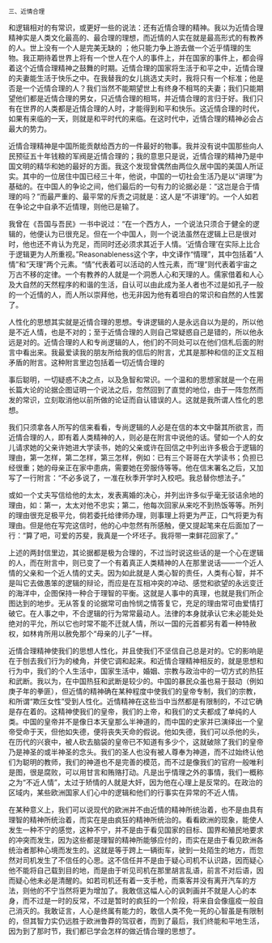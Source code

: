     三、近情合理 

   和逻辑相对的有常识，或更好一些的说法：还有近情合理的精神。我以为近情合理精神实是人类文化最高的、最合理的理想，而近情的人实在就是最高形式的有教养的人。世上没有一个人是完美无缺的 ；他只能力争上游去做一个近乎情理的生物。我正期待着世界上将有一个世人在个人的事件上，并在国家的事件上，都会得着这个近情合理精神之鼓舞的时期。近情合理的国家将生活于和平之中，近情合理的夫妻能生活于快乐之中。在我替我的女儿挑选丈夫时，我将只有一个标准；他是否是一个近情合理的人？我们当然不能期望世上有终身不相骂的夫妻；我们只能期望他们都是近情合理的男女，只近情合理的相骂，并近情合理的言归于好。我们只有在世界的人类都是近情合理的人时，才能得到和平和快乐。这近情合理的时代，如果有来临的一天，则就是和平时代的来临。在这时代中，近情合理的精神必会占最大的势力。

   近情合理精神是中国所能贡献给西方的一件最好的物事。我并没有说中国那些向人民预征五十年钱粮的军阀是近情合理的；我的意思只是说，近情合理的精神乃是中国文明的精华和她的最好的方面。我这个发现曾偶然由两位久居中国的美国人所证实。其中的一位居住中国已经三十年，他说，中国的一切社会生活乃是以“讲理”为基础的。在中国人的争论之间，他们最后的一句有力的论据必是：“这岂是合于情理的吗？”而最严重的、最平常的斥责之词就是：这人是“不讲理”的。一个人如若在争论之中自承不近情理，则他已是输了。

   我曾在《吾国与吾民》一书中说过：“在一个西方人，一个说法只须合于健全的逻辑的，他便认为已很充足。但在一个中国人，则一个说法虽然在逻辑上已是很对时，他也还不肯认为充足，而同时还必须求其近于人情。‘近情合理’在实际上比合于逻辑更为人所重视。”Reasonableness这个字，中文译作“情理”，其中包括着“人情”和“天理”两个元素。“情”代表着可以活动的人性元素，而“理”则代表着宇宙之万古不移的定律。一个有教养的人就是一个洞悉人心和天理的人。儒家借着和人心及大自然的天然程序的和谐的生活，自认可以由此成为圣人者也不过是如孔子一般的一个近情的人，而人所以崇拜他，也无非因为他有着坦白的常识和自然的人性罢了。

   人性化的思想其实就是近情合理的思想。专讲逻辑的人是永远自以为是的，所以他是不近人情，也是不对的；至于近情合理的人则自己常疑惑自己是错的，所以他永远是对的。近情合理的人和专尚逻辑的人，他们的不同处可以在他们信札后面的附言中看出来。我最爱读我的朋友所给我的信后的附言，尤其是那种和信的正文互相矛盾的附言。这种附言里边包括着一切近情合理的

   事后聪明，一切疑惑不决之点，以及急智和常识。一个温和的思想家就是一个在用长篇大论的论据企图证明一个说法之后，忽然回到了直觉的地位，由于一阵忽然而发的常识，立刻取消他以前所做的论证而自认错误的人。这就是我所谓人性化的思想。

   我们只须拿各人所写的信来看看，专尚逻辑的人必是在信的本文中罄其所欲言，而近情合理的人，即有着人类精神的人，则必是在附言中说他的话。譬如一个人的女儿请求她的父亲许她进大学读书，她的父亲或许在回信之中列出许多极合于逻辑的理由，第一怎样，第二怎样，第三怎样，例如：已有三个哥哥在大学读书；负担已经很重；她的母亲正在家中患病，需要她在旁服侍等等。他在信末署名之后，又加写了一行附言：“不必多说了，一准在秋季开学时入校吧。我总替你想法子。”

   或如一个丈夫写信给他的太太，发表离婚的决心，并列出许多似乎毫无驳诘余地的理由，如：第一，太太对他不忠实；第二，他每次回家从来吃不到热饭等等。所列的理由很充足极平允，倘若委托给律师办理，则事理上将更为严正，口气将更为有理由。但是他在写完这信时，他的心中忽然有所感触，便又提起笔来在后面加了一行：“算了吧，可爱的苏斐，我真是一个坏坯子。我将带一束鲜花回家了。”

   上述的两封信里边，其论据都是极为合理的，不过当时说这些话的是一个心在逻辑的人，而在附言中，则已变了一个有着真正人类精神的人在那里说话——一个近人情的父亲和一个近人情的丈夫。因为如此就是人类心智的责任，人类有心智，并不是叫它去做愚笨的逻辑的辩论，而应是在互相冲突的冲动、感觉和欲望的永远变迁的海洋中，企图保持一种合于理智的平衡。这就是人事中的真理，也就是我们所企图达到的地步。无从答复的论据常可由怜悯之情答复它，充足的理由常可由爱情打破它。在人事之中，不合逻辑的行为常常最动人。法律的本身就承认它未必能处处绝对的平允，所以它也时常不能不迁就人情，所以一国的元首都另有着一种特赦权，如林肯所用以赦免那个“母亲的儿子”一样。

   近情合理精神使我们的思想人性化，并且使我们不坚信自己总是对的。它的影响是在于刨去我们行为的棱角，并使它调和起来。和近情合理精神相反的，就是思想和行为中，我们的个人生活中，国家生活中，婚姻、宗教与政治中的一切方式的热狂和武断。我以为，在中国热狂和武断是较少的。中国的暴民众虽也易于鼓动（例如庚子年的拳匪），但近情的精神确在某种程度中使我们的皇帝专制，我们的宗教，和所谓“欺压女性”受到人性化。近情精神在这些当中当然都是有限制的，不过它确是存在着的。这精神使我们的皇帝，我们的上帝，和我们的丈夫都成了单纯的人类。中国的皇帝并不是像日本天皇那么半神道的，而中国的史家并已演绎出一个皇帝受命于天，但他如失德，便将丧失天命的假说。他如失德，我们可以杀他的头，在历代的兴衰中，被人砍去脑袋的皇帝已不知道有多少个，这就破除了我们的皇帝乃是神圣的或半神圣的念头。我们的圣人也没有被人尊奉为神道，而不过始终认他们为聪明的教师，我们的神道也不是完善的模范，而不过是像我们的官府一般唯利是图，很是腐败，可以用甘言和贿赂打动。凡是出乎情理之外的事情，我们一概称之为“不近人情”，太过于矫情的人就是大奸，因为他在心理上是反常的。在政治的区域内，某些欧洲国家人们心中的逻辑和他们的行事实在异常的不近人情。

   在某种意义上，我们可以说现代的欧洲并不由近情的精神所统治着，也不是由具有理智的精神所统治着，而实在是由疯狂的精神所统治的。看看欧洲的现象，能使人发生一种不宁的感觉，这种不宁，并不是由于看见国家的目标、国界和殖民地要求的冲突而发生，因为这些都是理智的精神所能够应付的，而实在是由于看见欧洲各统治者那种心境而发生的。这就是等于跨上一辆街车，驶到一处陌生的地方，而忽然对司机发生了不信任的心思。这不信任并不是由于疑心司机不认识路，因而疑心他不能将自己载到目的地，而是由于听见司机在那里胡言乱语，前言不对后语，因而疑心他未必是清醒的。如若司机还有着一支手枪，而乘客并没有离开汽车的方法，则他的不宁当然将更为增加了。我敢信这幅人心的讽刺画并不就是人心的本身，而不过是一时的反常，不过是暂时的疯狂的一个阶段，将来自会像瘟疫一般自己消灭的。我敢证言，人心是终属有能力的，敢信人类不免一死的心智虽是有限制的，但其智力实仍远胜于欧洲鲁莽的驾驭者，而到了最后，我们终能和平地生活，因为到了那时节，我们都已学会怎样的做近情合理的思想了。


